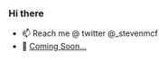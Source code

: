 ### Hi there 

- 📫 Reach me @ twitter @_stevenmcf
- 🔭 [Coming Soon...](https://recordpurposes.com)
 

<!--
**stevenmcf/stevenmcf** is a ✨ _special_ ✨ repository because its `README.md` (this file) appears on your GitHub profile.

Here are some ideas to get you started:


- 🌱 I’m currently learning ...
- 👯 I’m looking to collaborate on ...
- 🤔 I’m looking for help with ...
- 💬 Ask me about ...

- 😄 Pronouns: ...
- ⚡ Fun fact: ...
-->
